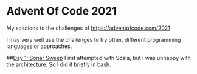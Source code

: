 # Advent Of Code 2021
My solutions to the challenges of https://adventofcode.com/2021

I may very well use the challenges to try other, different programming languages or approaches.


##[Day 1: Sonar Sweep](https://adventofcode.com/2021/day01)
First attempted with Scala, but I was unhappy with the architecture. So I did it briefly in bash.
